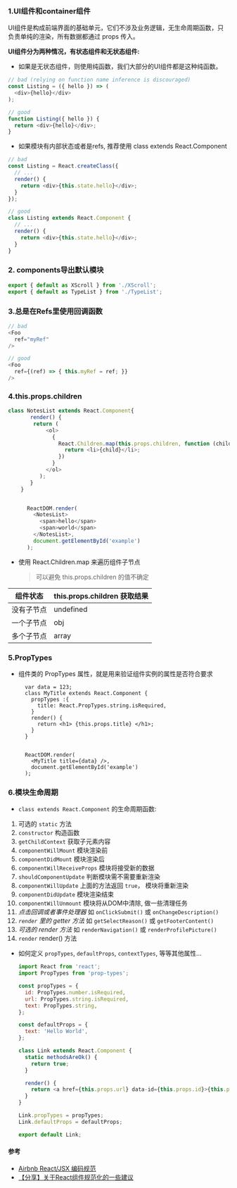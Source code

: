 ### 1.UI组件和container组件

UI组件是构成前端界面的基础单元，它们不涉及业务逻辑，无生命周期函数，只负责单纯的渲染，所有数据都通过 props 传入。

**UI组件分为两种情况，有状态组件和无状态组件:**

-   如果是无状态组件，则使用纯函数，我们大部分的UI组件都是这种纯函数。

```js
// bad (relying on function name inference is discouraged)
const Listing = ({ hello }) => (
  <div>{hello}</div>
);

// good
function Listing({ hello }) {
  return <div>{hello}</div>;
}
```

-   如果模块有内部状态或者是refs, 推荐使用 class extends React.Component

```js
// bad
const Listing = React.createClass({
  // ...
  render() {
    return <div>{this.state.hello}</div>;
  }
});

// good
class Listing extends React.Component {
  // ...
  render() {
    return <div>{this.state.hello}</div>;
  }
}
```

### 2\. components导出默认模块

```js
export { default as XScroll } from './XScroll';
export { default as TypeList } from './TypeList';
```

### 3.总是在Refs里使用回调函数

```js
// bad
<Foo
  ref="myRef"
/>

// good
<Foo
  ref={(ref) => { this.myRef = ref; }}
/>
```

### 4.this.props.children

```js
class NotesList extends React.Component{
       render() {
        return (
            <ol>
              {
                React.Children.map(this.props.children, function (child) {
                  return <li>{child}</li>;
                })
              }
            </ol>
          );
       }
    }


      ReactDOM.render(
        <NotesList>
          <span>hello</span>
          <span>world</span>
        </NotesList>,
        document.getElementById('example')
      );
```

-   使用 React.Children.map 来遍历组件子节点
    
    > 可以避免 this.props.children 的值不确定
    

| 组件状态 | this.props.children 获取结果 |
| --- | --- |
| 没有子节点 | undefined |
| 一个子节点 | obj |
| 多个子节点 | array |

### 5.PropTypes

-   组件类的 PropTypes 属性，就是用来验证组件实例的属性是否符合要求

          var data = 123;
          class MyTitle extends React.Component {
            propTypes :{
              title: React.PropTypes.string.isRequired,
            }
            render() {
              return <h1> {this.props.title} </h1>;
            }
          }
    
    
          ReactDOM.render(
            <MyTitle title={data} />,
            document.getElementById('example')
          );
    

### 6.模块生命周期

-   `class extends React.Component` 的生命周期函数:

1.  可选的 `static` 方法
2.  `constructor` 构造函数
3.  `getChildContext` 获取子元素内容
4.  `componentWillMount` 模块渲染前
5.  `componentDidMount` 模块渲染后
6.  `componentWillReceiveProps` 模块将接受新的数据
7.  `shouldComponentUpdate` 判断模块需不需要重新渲染
8.  `componentWillUpdate` 上面的方法返回 `true`， 模块将重新渲染
9.  `componentDidUpdate` 模块渲染结束
10.  `componentWillUnmount` 模块将从DOM中清除, 做一些清理任务
11.  _点击回调或者事件处理器_ 如 `onClickSubmit()` 或 `onChangeDescription()`
12.  _`render` 里的 getter 方法_ 如 `getSelectReason()` 或 `getFooterContent()`
13.  _可选的 render 方法_ 如 `renderNavigation()` 或 `renderProfilePicture()`
14.  `render` render() 方法

-   如何定义 `propTypes`, `defaultProps`, `contextTypes`, 等等其他属性...
    
    ```js
    import React from 'react';
    import PropTypes from 'prop-types';
    
    const propTypes = {
      id: PropTypes.number.isRequired,
      url: PropTypes.string.isRequired,
      text: PropTypes.string,
    };
    
    const defaultProps = {
      text: 'Hello World',
    };
    
    class Link extends React.Component {
      static methodsAreOk() {
        return true;
      }
    
      render() {
        return <a href={this.props.url} data-id={this.props.id}>{this.props.text}</a>;
      }
    }
    
    Link.propTypes = propTypes;
    Link.defaultProps = defaultProps;
    
    export default Link;
    
    ```
    

#### 参考

-   [Airbnb React/JSX 编码规范](https://github.com/JasonBoy/javascript/blob/master/react/README.md#ordering-react-%E6%A8%A1%E5%9D%97%E7%94%9F%E5%91%BD%E5%91%A8%E6%9C%9F)
-   [【分享】关于React组件规范化的一些建议](https://github.com/minooo/React-Study/issues/6)